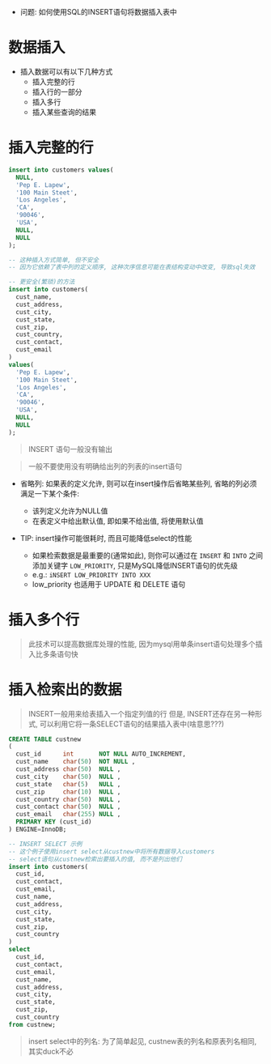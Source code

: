 + 问题: 如何使用SQL的INSERT语句将数据插入表中

# 数据插入

+ 插入数据可以有以下几种方式
    + 插入完整的行
    + 插入行的一部分
    + 插入多行
    + 插入某些查询的结果

# 插入完整的行

```sql
insert into customers values(
  NULL,
  'Pep E. Lapew',
  '100 Main Steet',
  'Los Angeles',
  'CA',
  '90046',
  'USA',
  NULL,
  NULL
);

-- 这种插入方式简单, 但不安全
-- 因为它依赖了表中列的定义顺序, 这种次序信息可能在表结构变动中改变, 导致sql失效

-- 更安全(繁琐)的方法
insert into customers(
  cust_name,
  cust_address,
  cust_city,
  cust_state,
  cust_zip,
  cust_country,
  cust_contact,
  cust_email
)
values(
  'Pep E. Lapew',
  '100 Main Steet',
  'Los Angeles',
  'CA',
  '90046',
  'USA',
  NULL,
  NULL
);
```

> INSERT 语句一般没有输出

> 一般不要使用没有明确给出列的列表的insert语句

+ 省略列: 如果表的定义允许, 则可以在insert操作后省略某些列, 省略的列必须满足一下某个条件:
    + 该列定义允许为NULL值
    + 在表定义中给出默认值, 即如果不给出值, 将使用默认值

+ TIP: insert操作可能很耗时, 而且可能降低select的性能
    + 如果检索数据是最重要的(通常如此), 则你可以通过在 `INSERT` 和 `INTO` 之间添加关键字 `LOW_PRIORITY`, 只是MySQL降低INSERT语句的优先级
    + e.g.: `iNSERT LOW_PRIORITY INTO XXX`
    + low_priority 也适用于 UPDATE 和 DELETE 语句

# 插入多个行

> 此技术可以提高数据库处理的性能, 因为mysql用单条insert语句处理多个插入比多条语句快

# 插入检索出的数据

> INSERT一般用来给表插入一个指定列值的行
> 但是, INSERT还存在另一种形式, 可以利用它将一条SELECT语句的结果插入表中(啥意思???)

```sql
CREATE TABLE custnew
(
  cust_id      int       NOT NULL AUTO_INCREMENT,
  cust_name    char(50)  NOT NULL ,
  cust_address char(50)  NULL ,
  cust_city    char(50)  NULL ,
  cust_state   char(5)   NULL ,
  cust_zip     char(10)  NULL ,
  cust_country char(50)  NULL ,
  cust_contact char(50)  NULL ,
  cust_email   char(255) NULL ,
  PRIMARY KEY (cust_id)
) ENGINE=InnoDB;

-- INSERT SELECT 示例
-- 这个例子使用insert select从custnew中将所有数据导入customers
-- select语句从custnew检索出要插入的值, 而不是列出他们
insert into customers(
  cust_id,
  cust_contact,
  cust_email,
  cust_name,
  cust_address,
  cust_city,
  cust_state,
  cust_zip,
  cust_country
)
select
  cust_id,
  cust_contact,
  cust_email,
  cust_name,
  cust_address,
  cust_city,
  cust_state,
  cust_zip,
  cust_country
from custnew;
```

> insert select中的列名: 为了简单起见, custnew表的列名和原表列名相同, 其实duck不必






